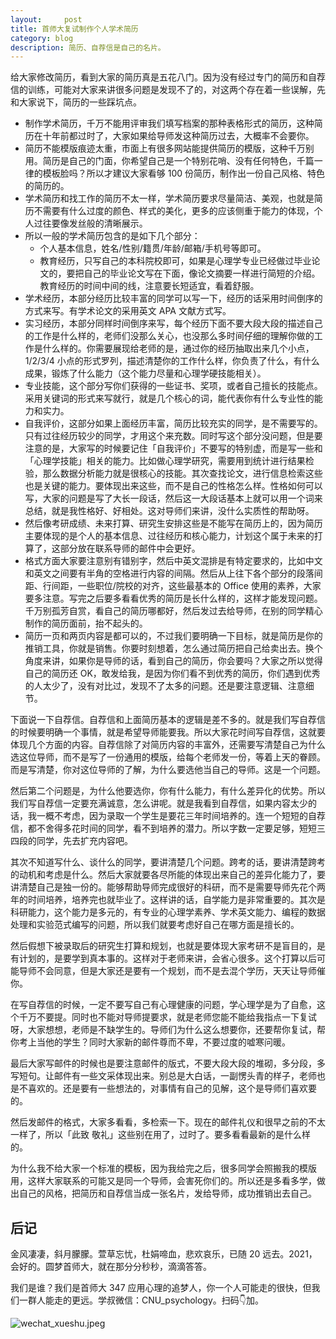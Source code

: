 ```yaml
---
layout:     post
title: 首师大复试制作个人学术简历
category: blog
description: 简历、自荐信是自己的名片。
---
```


给大家修改简历，看到大家的简历真是五花八门。因为没有经过专门的简历和自荐信的训练，可能对大家来讲很多问题是发现不了的，对这两个存在着一些误解，先和大家说下，简历的一些踩坑点。
- 制作学术简历，千万不能用评审我们填写档案的那种表格形式的简历，这种简历在十年前都过时了，大家如果给导师发这种简历过去，大概率不会要你。
- 简历不能模版痕迹太重，市面上有很多网站能提供简历的模版，这种千万别用。简历是自己的门面，你希望自己是一个特别花哨、没有任何特色，千篇一律的模板脸吗？所以才建议大家看够 100 份简历，制作出一份自己风格、特色的简历的。
- 学术简历和找工作的简历不太一样，学术简历要求尽量简洁、美观，也就是简历不需要有什么过度的颜色、样式的美化，更多的应该侧重于能力的体现，个人过往要像发丝般的清晰展示。
- 所以一般的学术简历包含的是如下几个部分：
    - 个人基本信息，姓名/性别/籍贯/年龄/邮箱/手机号等即可。
    - 教育经历，只写自己的本科院校即可，如果是心理学专业已经做过毕业论文的，要把自己的毕业论文写在下面，像论文摘要一样进行简短的介绍。教育经历的时间中间的线，注意要长短适宜，看着舒服。
- 学术经历，本部分经历比较丰富的同学可以写一下，经历的话采用时间倒序的方式来写。有学术论文的采用英文 APA 文献方式写。
- 实习经历，本部分同样时间倒序来写，每个经历下面不要大段大段的描述自己的工作是什么样的，老师们没那么关心，也没那么多时间仔细的理解你做的工作是什么样的。你需要展现给老师的是，通过你的经历抽取出来几个小点，1/2/3/4 小点的形式罗列，描述清楚你的工作什么样，你负责了什么，有什么成果，锻炼了什么能力（这个能力尽量和心理学硬技能相关）。
- 专业技能，这个部分写你们获得的一些证书、奖项，或者自己擅长的技能点。采用关键词的形式来写就行，就是几个核心的词，能代表你有什么专业性的能力和实力。
- 自我评价，这部分如果上面经历丰富，简历比较充实的同学，是不需要写的。只有过往经历较少的同学，才用这个来充数。同时写这个部分没问题，但是要注意的是，大家写的时候要记住「自我评价」不要写的特别虚，而是写一些和「心理学技能」相关的能力。比如做心理学研究，需要用到统计进行结果检验，那么数据分析能力就是很核心的技能。其次查找论文，进行信息检索这些也是关键的能力。要体现出来这些，而不是自己的性格怎么样。性格如何可以写，大家的问题是写了大长一段话，然后这一大段话基本上就可以用一个词来总结，就是我性格好、好相处。这对导师们来讲，没什么实质性的帮助呀。
- 然后像考研成绩、未来打算、研究生安排这些是不能写在简历上的，因为简历主要体现的是个人的基本信息、过往经历和核心能力，计划这个属于未来的打算了，这部分放在联系导师的邮件中会更好。
- 格式方面大家要注意别有错别字，然后中英文混排是有特定要求的，比如中文和英文之间要有半角的空格进行内容的间隔。然后从上往下各个部分的段落间距、行间距，一些职位/院校的对齐，这些最基本的 Office 使用的素养，大家要多注意。写完之后要多看看优秀的简历是长什么样的，这样才能发现问题。千万别孤芳自赏，看自己的简历哪都好，然后发过去给导师，在别的同学精心制作的简历面前，抬不起头的。
- 简历一页和两页内容是都可以的，不过我们要明确一下目标，就是简历是你的推销工具，你就是销售。你要时刻想着，怎么通过简历把自己给卖出去。换个角度来讲，如果你是导师的话，看到自己的简历，你会要吗？大家之所以觉得自己的简历还 OK，敢发给我，是因为你们看不到优秀的简历，你们遇到优秀的人太少了，没有对比过，发现不了太多的问题。还是要注意逻辑、注意细节。

下面说一下自荐信。自荐信和上面简历基本的逻辑是差不多的。就是我们写自荐信的时候要明确一个事情，就是希望导师能要我。所以大家花时间写自荐信，这就要体现几个方面的内容。自荐信除了对简历内容的丰富外，还需要写清楚自己为什么选这位导师，而不是写了一份通用的模版，给每个老师发一份，等着上天的眷顾。而是写清楚，你对这位导师的了解，为什么要选他当自己的导师。这是一个问题。

然后第二个问题是，为什么他要选你，你有什么能力，有什么差异化的优势。所以我们写自荐信一定要充满诚意，怎么讲呢。就是我看到自荐信，如果内容太少的话，我一概不考虑，因为录取一个学生是要花三年时间培养的。连一个短短的自荐信，都不舍得多花时间的同学，看不到培养的潜力。所以字数一定要足够，短短三四段的同学，先去扩充内容吧。

其次不知道写什么、谈什么的同学，要讲清楚几个问题。跨考的话，要讲清楚跨考的动机和考虑是什么。然后大家就要各尽所能的体现出来自己的差异化能力了，要讲清楚自己是独一份的。能够帮助导师完成很好的科研，而不是需要导师先花个两年的时间培养，培养完也就毕业了。这样讲的话，自学能力是非常重要的。其次是科研能力，这个能力是多元的，有专业的心理学素养、学术英文能力、编程的数据处理和实验范式编写的问题，所以我们就要考虑好自己在哪方面是擅长的。

然后假想下被录取后的研究生打算和规划，也就是要体现大家考研不是盲目的，是有计划的，是要学到真本事的。这样对于老师来讲，会省心很多。这个打算以后可能导师不会同意，但是大家还是要有一个规划，而不是去混个学历，天天让导师催你。

在写自荐信的时候，一定不要写自己有心理健康的问题，学心理学是为了自愈，这个千万不要提。同时也不能对导师提要求，就是老师您能不能给我指点一下复试呀，大家想想，老师是不缺学生的。导师们为什么这么想要你，还要帮你复试，帮你考上当他的学生？同时大家新的邮件尊而不卑，不要过度的嘘寒问暖。

最后大家写邮件的时候也是要注意邮件的版式，不要大段大段的堆砌，多分段，多写短句。让邮件有一些文采体现出来。别总是大白话，一副愣头青的样子，老师也是不喜欢的。还是要有一些想法的，对事情有自己的见解，这个是导师们喜欢要的。

然后发邮件的格式，大家多看看，多检索一下。现在的邮件礼仪和很早之前的不太一样了，所以「此致 敬礼」这些别在用了，过时了。要多看看最新的是什么样的。

为什么我不给大家一个标准的模板，因为我给完之后，很多同学会照搬我的模版用，这样大家联系的可能又是同一个导师，会害死你们的。所以还是多看多学，做出自己的风格，把简历和自荐信当成一张名片，发给导师，成功推销出去自己。

## 后记
金风凄凄，斜月朦朦。萱草忘忧，杜娟啼血，悲欢哀乐，已随 20 远去。2021，会好的。圆梦首师大，就在那分分秒秒，滴滴答答。

我们是谁？我们是首师大 347 应用心理的追梦人，你一个人可能走的很快，但我们一群人能走的更远。学叔微信：CNU_psychology。扫码👇加。

![wechat_xueshu.jpeg](https://cnu347-1257355643.cos.ap-beijing.myqcloud.com/CNU347/WechatIMG125.jpeg)
